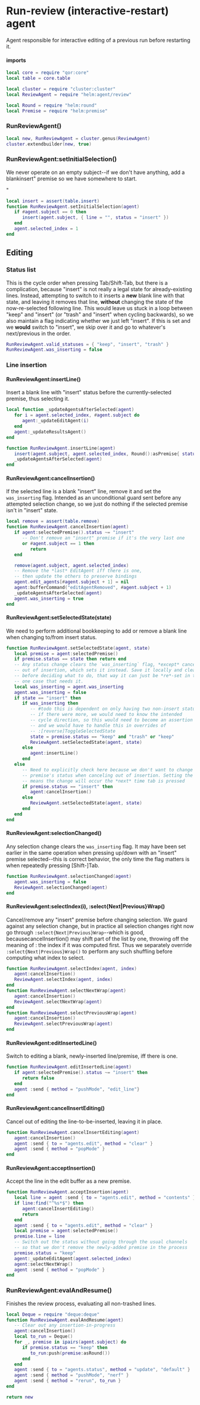 # Run\-review \(interactive\-restart\) agent

Agent responsible for interactive editing of a previous run
before restarting it\.


#### imports

```lua
local core = require "qor:core"
local table = core.table

local cluster = require "cluster:cluster"
local ReviewAgent = require "helm:agent/review"

local Round = require "helm:round"
local Premise = require "helm:premise"
```


### RunReviewAgent\(\)

```lua
local new, RunReviewAgent = cluster.genus(ReviewAgent)
cluster.extendbuilder(new, true)
```


### RunReviewAgent:setInitialSelection\(\)

We never operate on an empty subject\-\-if we don't have anything, add a blankinsert" premise so we have somewhere to start\.

"
```lua
local insert = assert(table.insert)
function RunReviewAgent.setInitialSelection(agent)
   if #agent.subject == 0 then
      insert(agent.subject, { line = "", status = "insert" })
   end
   agent.selected_index = 1
end
```


## Editing


### Status list

This is the cycle order when pressing Tab/Shift\-Tab, but there is a
complication, because "insert" is not really a legal state for
already\-existing lines\. Instead, attempting to switch to it inserts a **new**
blank line with that state, and leaving it removes that line, **without**
changing the state of the now\-re\-selected following line\. This would leave us
stuck in a loop between "keep" and "insert" \(or "trash" and "insert" when
cycling backwards\), so we also maintain a flag indicating whether we just left
"insert"\. If this is set and we **would** switch to "insert", we skip over it
and go to whatever's next/previous in the order\.

```lua
RunReviewAgent.valid_statuses = { "keep", "insert", "trash" }
RunReviewAgent.was_inserting = false
```


### Line insertion


#### RunReviewAgent:insertLine\(\)

Insert a blank line with "insert" status before the currently\-selected premise,
thus selecting it\.

```lua
local function _updateAgentsAfterSelected(agent)
   for i = agent.selected_index, #agent.subject do
      agent:_updateEditAgent(i)
   end
   agent:_updateResultsAgent()
end

function RunReviewAgent.insertLine(agent)
   insert(agent.subject, agent.selected_index, Round():asPremise{ status = "insert"})
   _updateAgentsAfterSelected(agent)
end
```


#### RunReviewAgent:cancelInsertion\(\)

If the selected line is a blank "insert" line, remove it and set the
`was_inserting` flag\. Intended as an unconditional guard sent before any
attempted selection change, so we just do nothing if the selected premise
isn't in "insert" state\.

```lua
local remove = assert(table.remove)
function RunReviewAgent.cancelInsertion(agent)
   if agent:selectedPremise().status ~= "insert"
      -- Don't remove an "insert" premise if it's the very last one
      or #agent.subject == 1 then
         return
   end

   remove(agent.subject, agent.selected_index)
   -- Remove the *last* EditAgent iff there is one,
   -- then update the others to preserve bindings
   agent.edit_agents[#agent.subject + 1] = nil
   agent:bufferCommand("editAgentRemoved", #agent.subject + 1)
   _updateAgentsAfterSelected(agent)
   agent.was_inserting = true
end
```


#### RunReviewAgent:setSelectedState\(state\)

We need to perform additional bookkeeping to add or remove a blank line when
changing to/from insert status\.

```lua
function RunReviewAgent.setSelectedState(agent, state)
   local premise = agent:selectedPremise()
   if premise.status == state then return end
   -- Any status change clears the `was_inserting` flag, *except* canceling
   -- out of insertion, which sets it instead. Save it locally and clear it
   -- before deciding what to do, that way it can just be *re*-set in the
   -- one case that needs it.
   local was_inserting = agent.was_inserting
   agent.was_inserting = false
   if state == "insert" then
      if was_inserting then
         -- #todo this is dependent on only having two non-insert statuses,
         -- if there were more, we would need to know the intended
         -- cycle direction, so this would need to become an assertion failure
         -- and we would have to handle this in overrides of
         -- :[reverse]ToggleSelectedState
         state = premise.status == "keep" and "trash" or "keep"
         ReviewAgent.setSelectedState(agent, state)
      else
         agent:insertLine()
      end
   else
      -- Need to explicitly check here because we don't want to change another
      -- premise's status when canceling out of insertion. Setting the flag
      -- means the change will occur the *next* time tab is pressed
      if premise.status == "insert" then
         agent:cancelInsertion()
      else
         ReviewAgent.setSelectedState(agent, state)
      end
   end
end
```


#### RunReviewAgent:selectionChanged\(\)

Any selection change clears the `was_inserting` flag\. It may have been set
earlier in the same operation when pressing up/down with an "insert" premise
selected\-\-this is correct behavior, the only time the flag matters is when
repeatedly pressing \[Shift\-\]Tab\.

```lua
function RunReviewAgent.selectionChanged(agent)
   agent.was_inserting = false
   ReviewAgent.selectionChanged(agent)
end
```


#### RunReviewAgent:selectIndex\(i\), :select\{Next|Previous\}Wrap\(\)

Cancel/remove any "insert" premise before changing selection\. We guard against
any selection change, but in practice all selection changes right now go
through `:select{Next|Previous}Wrap`\-\-which is good, becausecancelInsertion\(\) may shift part of the list by one, throwing off the meaning
of
: the index if it was computed first\. Thus we separately override
`:select{Next|Previous}Wrap()` to perform any such shuffling before computing
what index to select\.

```lua
function RunReviewAgent.selectIndex(agent, index)
   agent:cancelInsertion()
   ReviewAgent.selectIndex(agent, index)
end
function RunReviewAgent.selectNextWrap(agent)
   agent:cancelInsertion()
   ReviewAgent.selectNextWrap(agent)
end
function RunReviewAgent.selectPreviousWrap(agent)
   agent:cancelInsertion()
   ReviewAgent.selectPreviousWrap(agent)
end
```


#### RunReviewAgent:editInsertedLine\(\)

Switch to editing a blank, newly\-inserted line/premise, iff there is one\.

```lua
function RunReviewAgent.editInsertedLine(agent)
   if agent:selectedPremise().status ~= "insert" then
      return false
   end
   agent :send { method = "pushMode", "edit_line"}
end
```


#### RunReviewAgent:cancelInsertEditing\(\)

Cancel out of editing the line\-to\-be\-inserted, leaving it in place\.

```lua
function RunReviewAgent.cancelInsertEditing(agent)
   agent:cancelInsertion()
   agent :send { to = "agents.edit", method = "clear" }
   agent :send { method = "popMode" }
end
```


#### RunReviewAgent:acceptInsertion\(\)

Accept the line in the edit buffer as a new premise\.

```lua
function RunReviewAgent.acceptInsertion(agent)
   local line = agent :send { to = "agents.edit", method = "contents" }
   if line:find("^%s*$") then
      agent:cancelInsertEditing()
      return
   end
   agent :send { to = "agents.edit", method = "clear" }
   local premise = agent:selectedPremise()
   premise.line = line
   -- Switch out the status without going through the usual channels
   -- so that we don't remove the newly-added premise in the process
   premise.status = "keep"
   agent:_updateEditAgent(agent.selected_index)
   agent:selectNextWrap()
   agent :send { method = "popMode" }
end
```


### RunReviewAgent:evalAndResume\(\)

Finishes the review process, evaluating all non\-trashed lines\.

```lua
local Deque = require "deque:deque"
function RunReviewAgent.evalAndResume(agent)
   -- Clear out any insertion-in-progress
   agent:cancelInsertion()
   local to_run = Deque()
   for _, premise in ipairs(agent.subject) do
      if premise.status == "keep" then
         to_run:push(premise:asRound())
      end
   end
   agent :send { to = "agents.status", method = "update", "default" }
   agent :send { method = "pushMode", "nerf" }
   agent :send { method = "rerun", to_run }
end
```


```lua
return new
```
